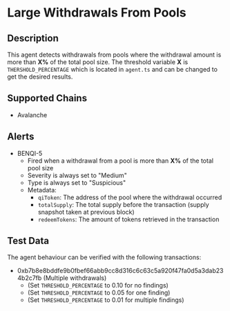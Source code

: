 # Large Withdrawals From Pools

## Description

This agent detects withdrawals from pools where the withdrawal amount is more than __X%__ of the total pool size.
The threshold variable __X__ is `THERSHOLD_PERCENTAGE` which is located in `agent.ts` and can be changed to get the desired results.

## Supported Chains

- Avalanche

## Alerts

- BENQI-5
  - Fired when a withdrawal from a pool is more than __X%__ of the total pool size
  - Severity is always set to "Medium"
  - Type is always set to "Suspicious"
  - Metadata:
    - `qiToken`: The address of the pool where the withdrawal occurred
    - `totalSupply`: The total supply before the transaction (supply snapshot taken at previous block)
    - `redeemTokens`: The amount of tokens retrieved in the transaction

## Test Data

The agent behaviour can be verified with the following transactions:

- 0xb7b8e8bddfe9b0fbef66abb9cc8d316c6c63c5a920f47fa0d5a3dab234b2c7fb (Multiple withdrawals)
  - (Set `THRESHOLD_PERCENTAGE` to 0.10 for no findings)
  - (Set `THRESHOLD_PERCENTAGE` to 0.05 for one finding)
  - (Set `THRESHOLD_PERCENTAGE` to 0.01 for multiple findings)
